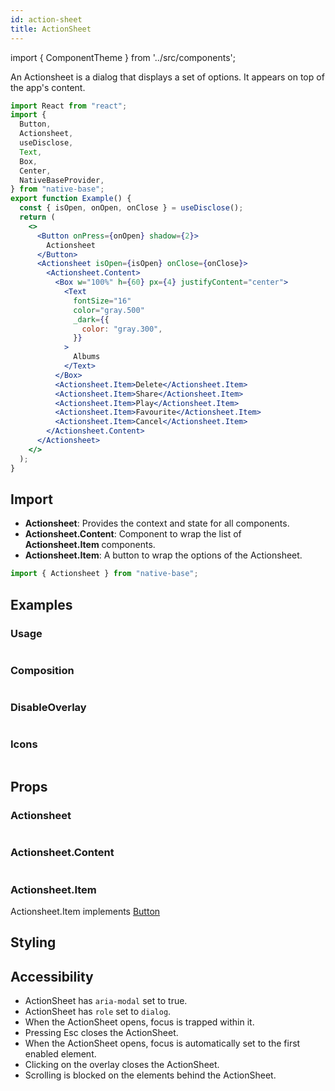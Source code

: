 ```yaml
---
id: action-sheet
title: ActionSheet
---
```


import { ComponentTheme } from '../src/components';

An Actionsheet is a dialog that displays a set of options. It appears on top of the app's content.

```jsx isShowcase
import React from "react";
import {
  Button,
  Actionsheet,
  useDisclose,
  Text,
  Box,
  Center,
  NativeBaseProvider,
} from "native-base";
export function Example() {
  const { isOpen, onOpen, onClose } = useDisclose();
  return (
    <>
      <Button onPress={onOpen} shadow={2}>
        Actionsheet
      </Button>
      <Actionsheet isOpen={isOpen} onClose={onClose}>
        <Actionsheet.Content>
          <Box w="100%" h={60} px={4} justifyContent="center">
            <Text
              fontSize="16"
              color="gray.500"
              _dark={{
                color: "gray.300",
              }}
            >
              Albums
            </Text>
          </Box>
          <Actionsheet.Item>Delete</Actionsheet.Item>
          <Actionsheet.Item>Share</Actionsheet.Item>
          <Actionsheet.Item>Play</Actionsheet.Item>
          <Actionsheet.Item>Favourite</Actionsheet.Item>
          <Actionsheet.Item>Cancel</Actionsheet.Item>
        </Actionsheet.Content>
      </Actionsheet>
    </>
  );
}
```

## Import

- **Actionsheet**: Provides the context and state for all components.
- **Actionsheet.Content**: Component to wrap the list of **Actionsheet.Item** components.
- **Actionsheet.Item**: A button to wrap the options of the Actionsheet.

```jsx
import { Actionsheet } from "native-base";
```

## Examples

### Usage

```ComponentSnackPlayer path=components,composites,Actionsheet,Usage.tsx

```

### Composition

```ComponentSnackPlayer path=components,composites,Actionsheet,Composition.tsx

```

### DisableOverlay

```ComponentSnackPlayer path=components,composites,Actionsheet,DisableOverlay.tsx

```

### Icons

```ComponentSnackPlayer path=components,composites,Actionsheet,Icon.tsx

```

## Props

### Actionsheet

```ComponentPropTable path=composites,Actionsheet,Actionsheet.tsx

```

### Actionsheet.Content

```ComponentPropTable path=composites,Actionsheet,ActionsheetContent.tsx

```

### Actionsheet.Item

Actionsheet.Item implements [Button](button#props)

## Styling

<ComponentTheme name="actionsheet" />

## Accessibility

- ActionSheet has `aria-modal` set to true.
- ActionSheet has `role` set to `dialog`.
- When the ActionSheet opens, focus is trapped within it.
- Pressing Esc closes the ActionSheet.
- When the ActionSheet opens, focus is automatically set to the first enabled element.
- Clicking on the overlay closes the ActionSheet.
- Scrolling is blocked on the elements behind the ActionSheet.
